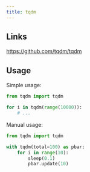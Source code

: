 ```yaml
---
title: tqdm
---
```


## Links
<https://github.com/tqdm/tqdm>

## Usage
Simple usage:
```python
from tqdm import tqdm

for i in tqdm(range(10000)):
    # ...
```

Manual usage:
```python
from tqdm import tqdm

with tqdm(total=100) as pbar:
    for i in range(10):
        sleep(0.1)
        pbar.update(10)
```

